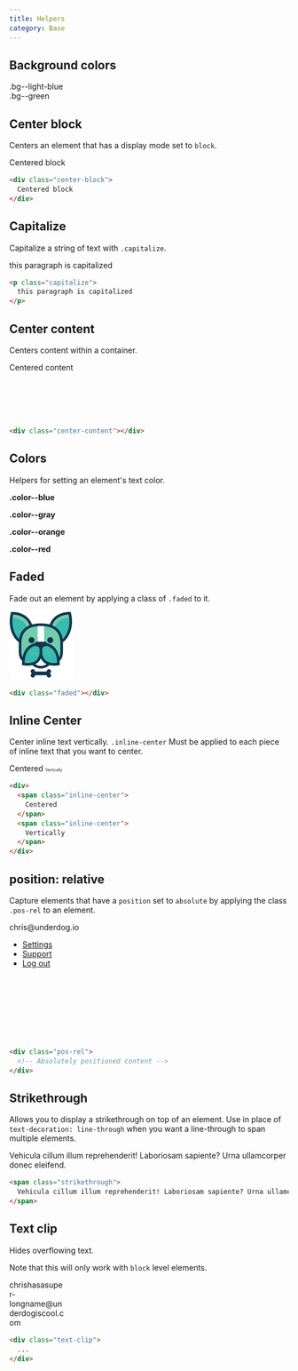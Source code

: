 ```yaml
---
title: Helpers
category: Base
---
```


## Background colors

<div class="color-block">
  <div class="color-block__color bg--light-blue"></div>
  <div class="color-block__label">
    .bg--light-blue<br />
  </div>
</div>

<div class="color-block">
  <div class="color-block__color bg--green"></div>
  <div class="color-block__label">
    .bg--green<br />
  </div>
</div>

## Center block

Centers an element that has a display mode set to `block`.

<div class="center-block border--left border--right text-align--center" style="width: 200px;">
  Centered block
</div>

```html
<div class="center-block">
  Centered block
</div>
```

## Capitalize

Capitalize a string of text with `.capitalize`.

<p class="capitalize">
  this paragraph is capitalized
</p>

```html
<p class="capitalize">
  this paragraph is capitalized
</p>
```

## Center content

Centers content within a container.

<div class="center-content border--left border--top border--right border--bottom" style="height: 100px">
  Centered content
</div>

```html
<div class="center-content"></div>
```

## Colors

Helpers for setting an element's text color.

<strong class="color--blue">.color--blue</strong>

<strong class="color--gray">.color--gray</strong>

<strong class="color--orange">.color--orange</strong>

<strong class="color--red">.color--red</strong>

## Faded

Fade out an element by applying a class of `.faded` to it.

<div class="faded">
  <img alt="Underdog.io logo" src="/images/underdogio-logo.svg" />
</div>

```html
<div class="faded"></div>
```

## Inline Center

Center inline text vertically. `.inline-center` Must be applied to each piece of inline text that you want to center.

<div>
  <span class="inline-center">
    Centered
  </span>
  <span class="inline-center" style="font-size: 0.5em">
    Vertically
  </span>
</div>

```html
<div>
  <span class="inline-center">
    Centered
  </span>
  <span class="inline-center">
    Vertically
  </span>
</div>
```

## position: relative

Capture elements that have a `position` set to `absolute` by applying the class
`.pos-rel` to an element.

<div style="height: 210px;">
  <div class="pos-rel">
    <div class="dropdown-menu" style="left: 0">
      <div class="dropdown-menu__container">
        <span class="list-heading">chris@underdog.io</span>
        <div class="dropdown-menu__content">
          <ul class="menu-list">
            <li class="menu-list__item">
              <a class="nav-link" href="/settings/">Settings</a>
            </li>
            <li class="menu-list__item">
              <a class="nav-link" href="/support/">Support</a>
            </li>
            <li class="menu-list__item">
              <a class="nav-link" href="/logout/">Log out</a>
            </li>
          </ul>
        </div>
      </div>
    </div>
  </div>
</div>

```html
<div class="pos-rel">
  <!-- Absolutely positioned content -->
</div>
```

## Strikethrough

Allows you to display a strikethrough on top of an element.
Use in place of `text-decoration: line-through` when you want a line-through to
span multiple elements.

<span class="strikethrough">
  Vehicula cillum illum reprehenderit! Laboriosam sapiente? Urna ullamcorper donec eleifend.
</span>

```html
<span class="strikethrough">
  Vehicula cillum illum reprehenderit! Laboriosam sapiente? Urna ullamcorper donec eleifend.
</span>
```

## Text clip

Hides overflowing text.

Note that this will only work with `block` level elements.

<div class="text-clip border--top border--right border--bottom border--left" style="width: 100px;">
  <span>chrishasasuper-longname@underdogiscool.com</span>
</div>

```html
<div class="text-clip">
  ...
</div>
```
